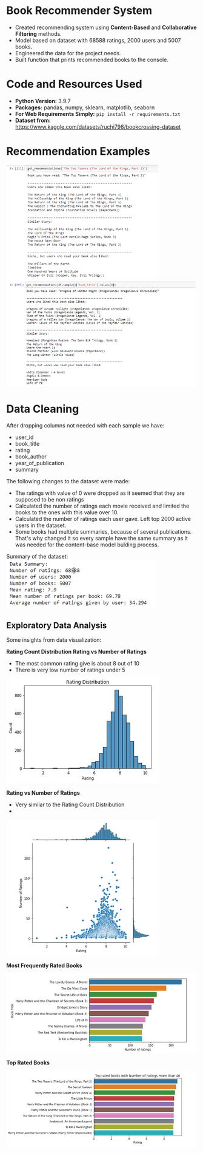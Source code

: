# Book Recommender System
* Created recommending system using **Content-Based** and **Collaborative Filtering** methods.
* Model based on dataset with 68588 ratings, 2000 users and 5007 books.
* Engineered the data for the project needs.
* Built function that prints recommended books to the console.

# Code and Resources Used
* **Python Version:** 3.9.7
* **Packages:** pandas, numpy, sklearn, matplotlib, seaborn
* **For Web Requirements Simply:** ```pip install -r requirements.txt```
* **Dataset from:** https://www.kaggle.com/datasets/ruchi798/bookcrossing-dataset

# Recommendation Examples
<img src="images/example3.PNG" width="400">  <img src="images/example1.PNG" width="500">

# Data Cleaning
After dropping columns not needed with each sample we have:
* user_id
* book_title
* rating
* book_author
* year_of_publication
* summary

The following changes to the dataset were made:
* The ratings with value of 0 were dropped as it seemed that they are supposed to be non ratings
* Calculated the number of ratings each movie received and limited the books to the ones with this value over 10.
* Calculated the number of ratings each user gave. Left top 2000 active users in the dataset.
* Some books had multiple summaries, because of several publications. That's why changed it so every sample have the same summary as it was needed for the content-base model bulding process. 

Summary of the dataset:\
<img src="images/data_summary.PNG">

## Exploratory Data Analysis

Some insights from data visualization:

**Rating Count Distribution** **Rating vs Number of Ratings**
* The most common rating give is about 8 out of 10
* There is very low number of ratings under 5    

<img src="images/rating_distt.PNG">

**Rating vs Number of Ratings**
* Very similar to the Rating Count Distribution
* 
<img src="images/jointplot.PNG" width=400> 

**Most Frequently Rated Books** 

<img src="images/most_rated_movies.PNG">

**Top Rated Books**  

<img src="images/top_rated.PNG"> 

